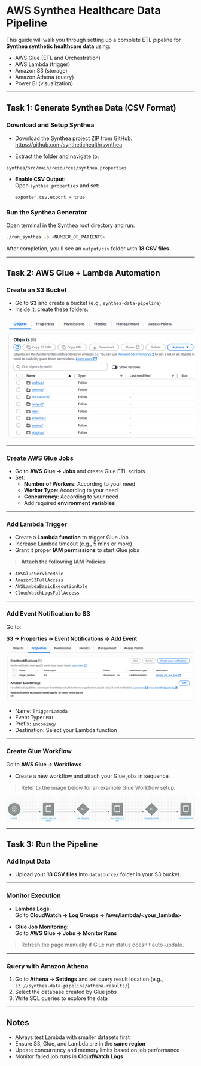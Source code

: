# AWS Synthea Healthcare Data Pipeline

This guide will walk you through setting up a complete ETL pipeline for **Synthea synthetic healthcare data** using:
- AWS Glue (ETL and Orchestration)
- AWS Lambda (trigger)
- Amazon S3 (storage)
- Amazon Athena (query)
- Power BI (visualization)

---

## Task 1: Generate Synthea Data (CSV Format)

### Download and Setup Synthea
- Download the Synthea project ZIP from GitHub:  
    https://github.com/synthetichealth/synthea

- Extract the folder and navigate to:

```
synthea/src/main/resources/synthea.properties
```

- **Enable CSV Output**:  
  Open `synthea.properties` and set:
  ```properties
  exporter.csv.export = true
  ```

### Run the Synthea Generator
Open terminal in the Synthea root directory and run:

```bash
./run_synthea -p <NUMBER_OF_PATIENTS>
```

 After completion, you'll see an `output/csv` folder with **18 CSV files**.

---

## Task 2: AWS Glue + Lambda Automation

### Create an S3 Bucket

- Go to **S3** and create a bucket (e.g., `synthea-data-pipeline`)
- Inside it, create these folders:
 

![S3 Folder Structure](images/list.png)

---

### Create AWS Glue Jobs

- Go to **AWS Glue → Jobs** and create Glue ETL scripts
- Set:
  - **Number of Workers**: According to your need
  - **Worker Type**: According to your need
  - **Concurrency**: According to your need
  - Add required **environment variables**

---

### Add Lambda Trigger

- Create a **Lambda function** to trigger Glue Job
- Increase Lambda timeout (e.g., 5 mins or more)
- Grant it proper **IAM permissions** to start Glue jobs

> **Attach the following IAM Policies**:
- `AWSGlueServiceRole`
- `AmazonS3FullAccess`
- `AWSLambdaBasicExecutionRole`
- `CloudWatchLogsFullAccess`

---

### Add Event Notification to S3

Go to:

**S3 → Properties → Event Notifications → Add Event**
![S3 Folder Structure](images/properties.png)
![S3 Folder Structure](images/event.png)
- Name: `TriggerLambda`
- Event Type: `PUT`
- Prefix: `incoming/`
- Destination: Select your Lambda function

---

### Create Glue Workflow

Go to **AWS Glue → Workflows**  
- Create a new workflow and attach your Glue jobs in sequence.

> Refer to the image below for an example Glue Workflow setup:

![Glue Workflow Setup](images/workflow.png)

---

## Task 3: Run the Pipeline

### Add Input Data

- Upload your **18 CSV files** into `datasource/` folder in your S3 bucket.

---

### Monitor Execution

- **Lambda Logs**:  
  Go to **CloudWatch → Log Groups → /aws/lambda/<your_lambda>**

- **Glue Job Monitoring**:  
  Go to **AWS Glue → Jobs → Monitor Runs**

>  Refresh the page manually if Glue run status doesn’t auto-update.

---

###  Query with Amazon Athena

1. Go to **Athena → Settings** and set query result location (e.g., `s3://synthea-data-pipeline/athena-results/`)
2. Select the database created by Glue jobs
3. Write SQL queries to explore the data

---


## Notes

- Always test Lambda with smaller datasets first
- Ensure S3, Glue, and Lambda are in the **same region**
- Update concurrency and memory limits based on job performance
- Monitor failed job runs in **CloudWatch Logs**

